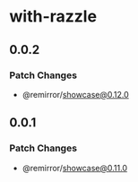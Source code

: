 # with-razzle

## 0.0.2

### Patch Changes

- @remirror/showcase@0.12.0

## 0.0.1

### Patch Changes

- @remirror/showcase@0.11.0
